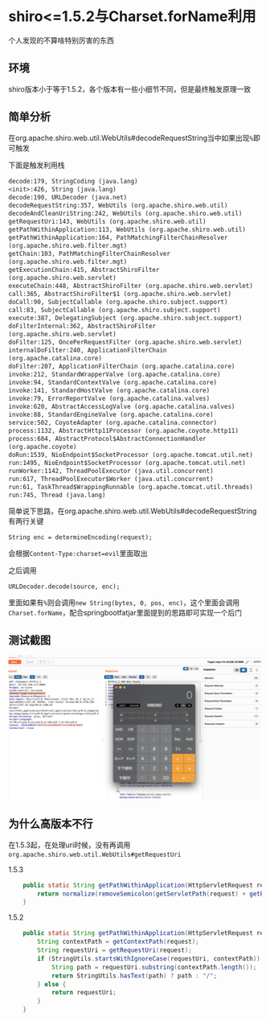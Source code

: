 # shiro<=1.5.2与Charset.forName利用



个人发现的不算啥特别厉害的东西

## 环境

shiro版本小于等于1.5.2，各个版本有一些小细节不同，但是最终触发原理一致

## 简单分析

在org.apache.shiro.web.util.WebUtils#decodeRequestString当中如果出现`%`即可触发

下面是触发利用栈

```stack
decode:179, StringCoding (java.lang)
<init>:426, String (java.lang)
decode:190, URLDecoder (java.net)
decodeRequestString:357, WebUtils (org.apache.shiro.web.util)
decodeAndCleanUriString:242, WebUtils (org.apache.shiro.web.util)
getRequestUri:143, WebUtils (org.apache.shiro.web.util)
getPathWithinApplication:113, WebUtils (org.apache.shiro.web.util)
getPathWithinApplication:164, PathMatchingFilterChainResolver (org.apache.shiro.web.filter.mgt)
getChain:103, PathMatchingFilterChainResolver (org.apache.shiro.web.filter.mgt)
getExecutionChain:415, AbstractShiroFilter (org.apache.shiro.web.servlet)
executeChain:448, AbstractShiroFilter (org.apache.shiro.web.servlet)
call:365, AbstractShiroFilter$1 (org.apache.shiro.web.servlet)
doCall:90, SubjectCallable (org.apache.shiro.subject.support)
call:83, SubjectCallable (org.apache.shiro.subject.support)
execute:387, DelegatingSubject (org.apache.shiro.subject.support)
doFilterInternal:362, AbstractShiroFilter (org.apache.shiro.web.servlet)
doFilter:125, OncePerRequestFilter (org.apache.shiro.web.servlet)
internalDoFilter:240, ApplicationFilterChain (org.apache.catalina.core)
doFilter:207, ApplicationFilterChain (org.apache.catalina.core)
invoke:212, StandardWrapperValve (org.apache.catalina.core)
invoke:94, StandardContextValve (org.apache.catalina.core)
invoke:141, StandardHostValve (org.apache.catalina.core)
invoke:79, ErrorReportValve (org.apache.catalina.valves)
invoke:620, AbstractAccessLogValve (org.apache.catalina.valves)
invoke:88, StandardEngineValve (org.apache.catalina.core)
service:502, CoyoteAdapter (org.apache.catalina.connector)
process:1132, AbstractHttp11Processor (org.apache.coyote.http11)
process:684, AbstractProtocol$AbstractConnectionHandler (org.apache.coyote)
doRun:1539, NioEndpoint$SocketProcessor (org.apache.tomcat.util.net)
run:1495, NioEndpoint$SocketProcessor (org.apache.tomcat.util.net)
runWorker:1142, ThreadPoolExecutor (java.util.concurrent)
run:617, ThreadPoolExecutor$Worker (java.util.concurrent)
run:61, TaskThread$WrappingRunnable (org.apache.tomcat.util.threads)
run:745, Thread (java.lang)
```

简单说下思路，在org.apache.shiro.web.util.WebUtils#decodeRequestString有两行关键

```
String enc = determineEncoding(request);
```

会根据`Content-Type:charset=evil`里面取出

之后调用

```
URLDecoder.decode(source, enc);
```

里面如果有`%`则会调用`new String(bytes, 0, pos, enc)`，这个里面会调用`Charset.forName`，配合springbootfatjar里面提到的思路即可实现一个后门

## 测试截图

![](img/1.png)

## 为什么高版本不行

在1.5.3起，在处理uri时候，没有再调用`org.apache.shiro.web.util.WebUtils#getRequestUri`

1.5.3

```java
    public static String getPathWithinApplication(HttpServletRequest request) {
        return normalize(removeSemicolon(getServletPath(request) + getPathInfo(request)));
    }
```

1.5.2

```java
    public static String getPathWithinApplication(HttpServletRequest request) {
        String contextPath = getContextPath(request);
        String requestUri = getRequestUri(request);
        if (StringUtils.startsWithIgnoreCase(requestUri, contextPath)) {
            String path = requestUri.substring(contextPath.length());
            return StringUtils.hasText(path) ? path : "/";
        } else {
            return requestUri;
        }
    }
```

